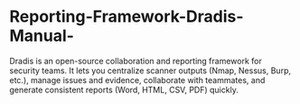 # Reporting-Framework-Dradis-Manual-
Dradis is an open-source collaboration and reporting framework for security teams. It lets you centralize scanner outputs (Nmap, Nessus, Burp, etc.), manage issues and evidence, collaborate with teammates, and generate consistent reports (Word, HTML, CSV, PDF) quickly.
